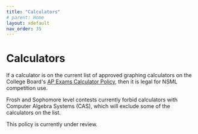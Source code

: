 ```yaml
---
title: "Calculators"
# parent: Home
layout: xdefault
nav_order: 35
---
```


# Calculators

If a calculator is on the current list of approved graphing
calculators on the College Board's [AP Exams Calculator
Policy](https://apstudents.collegeboard.org/exam-policies-guidelines/calculator-policies#list),
then it is legal for NSML competition use.

Frosh and Sophomore level contests currently forbid calculators with
Computer Algebra Systems (CAS), which will exclude some of the
calculators on the list.

This policy is currently under review.
